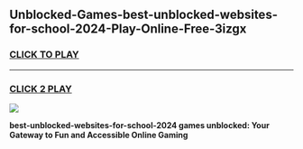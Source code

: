 
## Unblocked-Games-best-unblocked-websites-for-school-2024-Play-Online-Free-3izgx
<h3>
<a href="https://premium76.site?title=best-unblocked-websites-for-school-2024&ref=26A">CLICK TO PLAY</a></h3>
<hr>

<h3>
<a href="https://premium76.site?title=best-unblocked-websites-for-school-2024&ref=26A">CLICK 2 PLAY</a>
  
</h3>

<a href="https://premium76.site?title=best-unblocked-websites-for-school-2024&ref=26A"><img src="https://clearcache.store/games.png"></a>


**best-unblocked-websites-for-school-2024 games unblocked: Your Gateway to Fun and Accessible Online Gaming**
